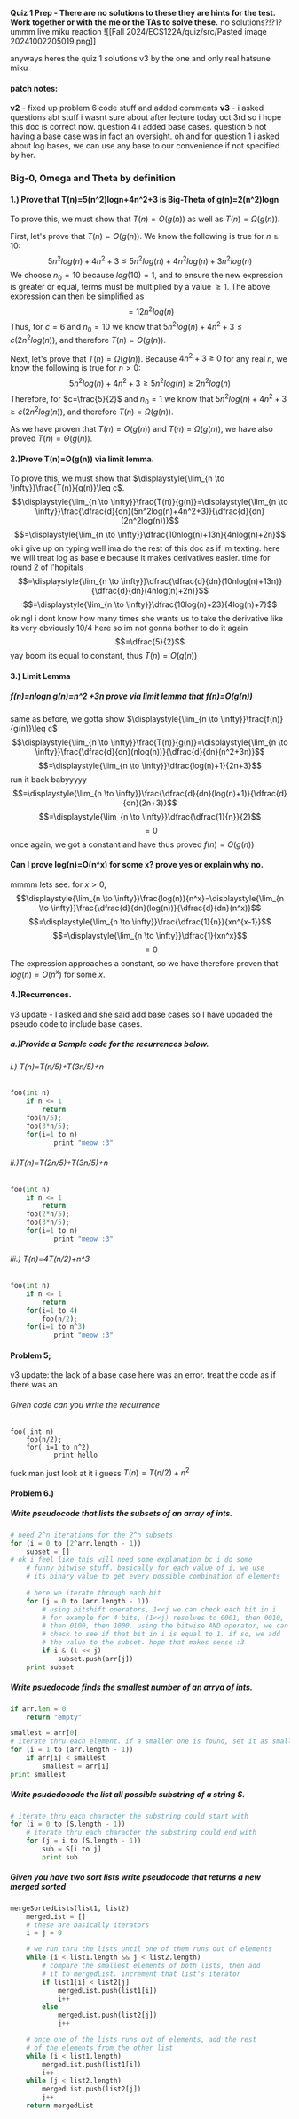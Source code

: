 **Quiz 1 Prep - There are no solutions to these they are hints for the test. Work together or with the me or the TAs to solve these.**
no solutions?!?1? ummm live miku reaction
![[Fall 2024/ECS122A/quiz/src/Pasted image 20241002205019.png]]

anyways heres the quiz 1 solutions v3 by the one and only real hatsune miku 
#### patch notes:
**v2** - fixed up problem 6 code stuff and added comments
**v3** - i asked questions abt stuff i wasnt sure about after lecture today oct 3rd so i hope this doc is correct now. question 4 i added base cases. question 5 not having a base case was in fact an oversight. oh and for question 1 i asked about log bases, we can use any base to our convenience if not specified by her.  

### Big-0, Omega and Theta by definition

#### 1.) Prove that T(n)=5(n^2)logn+4n^2+3 is Big-Theta of g(n)=2(n^2)logn
To prove this, we must show that $T(n)=O(g(n))$ as well as $T(n)=\Omega(g(n))$.

First, let's prove that $T(n)=O(g(n))$. We know the following is true for $n\geq10$:
$$5n^2log(n)+4n^2+3\leq5n^2log(n)+4n^2log(n)+3n^2log(n)$$
We choose $n_0=10$ because $log(10)=1$, and to ensure the new expression is greater or equal, terms must be multiplied by a value $\geq1$. The above expression can then be simplified as
$$=12n^2log(n)$$
Thus, for $c=6$ and $n_0=10$ we know that $5n^2log(n)+4n^2+3\leq c(2n^2log(n))$, and therefore $T(n)=O(g(n))$.

Next, let's prove that $T(n)=\Omega(g(n))$. Because $4n^2+3\geq0$ for any real $n$, we know the following is true for $n>0$:
$$5n^2log(n)+4n^2+3\geq5n^2log(n)\geq2n^2log(n)$$
Therefore, for $c=\frac{5}{2}$ and $n_0=1$ we know that $5n^2log(n)+4n^2+3\geq c(2n^2log(n))$, and therefore $T(n)=\Omega(g(n))$. 

As we have proven that $T(n)=O(g(n))$ and $T(n)=\Omega(g(n))$, we have also proved $T(n)=\Theta(g(n))$.

#### 2.)Prove T(n)=O(g(n)) via limit lemma.
To prove this, we must show that $\displaystyle{\lim_{n \to \infty}}\frac{T(n)}{g(n)}\leq c$. 
$$\displaystyle{\lim_{n \to \infty}}\frac{T(n)}{g(n)}=\displaystyle{\lim_{n \to \infty}}\frac{\dfrac{d}{dn}(5n^2log(n)+4n^2+3)}{\dfrac{d}{dn}(2n^2log(n))}$$
$$=\displaystyle{\lim_{n \to \infty}}\dfrac{10nlog(n)+13n}{4nlog(n)+2n}$$
ok i give up on typing well ima do the rest of this doc as if im texting. here we will treat log as base e because it makes derivatives easier. time for round 2 of l'hopitals
$$=\displaystyle{\lim_{n \to \infty}}\dfrac{\dfrac{d}{dn}(10nlog(n)+13n)}{\dfrac{d}{dn}(4nlog(n)+2n)}$$
$$=\displaystyle{\lim_{n \to \infty}}\dfrac{10log(n)+23}{4log(n)+7}$$
ok ngl i dont know how many times she wants us to take the derivative like its very obviously 10/4 here so im not gonna bother to do it again
$$=\dfrac{5}{2}$$
yay boom its equal to constant, thus $T(n)=O(g(n))$

#### 3.) Limit Lemma
##### f(n)=nlogn g(n)=n^2 +3n prove via limit lemma that f(n)=O(g(n))
same as before, we gotta show $\displaystyle{\lim_{n \to \infty}}\frac{f(n)}{g(n)}\leq c$
$$\displaystyle{\lim_{n \to \infty}}\frac{T(n)}{g(n)}=\displaystyle{\lim_{n \to \infty}}\frac{\dfrac{d}{dn}(nlog(n))}{\dfrac{d}{dn}(n^2+3n)}$$
$$=\displaystyle{\lim_{n \to \infty}}\dfrac{log(n)+1}{2n+3}$$
run it back babyyyyy
$$=\displaystyle{\lim_{n \to \infty}}\frac{\dfrac{d}{dn}(log(n)+1)}{\dfrac{d}{dn}(2n+3)}$$
$$=\displaystyle{\lim_{n \to \infty}}\dfrac{\dfrac{1}{n}}{2}$$
$$=0$$
once again, we got a constant and have thus proved $f(n)=O(g(n))$
#### Can I prove log(n)=O(n^x) for some x? prove yes or explain why no.
mmmm lets see. for $x>0$, 
$$\displaystyle{\lim_{n \to \infty}}\frac{log(n)}{n^x}=\displaystyle{\lim_{n \to \infty}}\frac{\dfrac{d}{dn}(log(n))}{\dfrac{d}{dn}(n^x)}$$
$$=\displaystyle{\lim_{n \to \infty}}\frac{\dfrac{1}{n}}{xn^{x-1}}$$
$$=\displaystyle{\lim_{n \to \infty}}\dfrac{1}{xn^x}$$
$$=0$$
The expression approaches a constant, so we have therefore proven that $log(n)=O(n^x)$ for some $x$.  
#### 4.)Recurrences.
v3 update - I asked and she said add base cases so I have updaded the pseudo code to include  base cases.
##### a.)Provide a Sample code for the recurrences below.
###### i.) T(n)=T(n/5)+T(3n/5)+n
```python
foo(int n)
    if n <= 1
        return
    foo(n/5);  
    foo(3*n/5);
    for(i=1 to n)
           print "meow :3" 
```
###### ii.)T(n)=T(2n/5)+T(3n/5)+n
```python
foo(int n)  
    if n <= 1
        return
    foo(2*n/5);  
    foo(3*n/5);
    for(i=1 to n)
           print "meow :3"
```

###### iii.) T(n)=4T(n/2)+n\^3
```python
foo(int n)  
    if n <= 1
        return
    for(i=1 to 4)
	    foo(n/2);  
    for(i=1 to n^3)
           print "meow :3"
```
#### Problem 5;
v3 update: the lack of a base case here was an error. treat the code as if there was an 
###### Given code can you write the recurrence
```
foo( int n)  
    foo(n/2);  
    for( i=1 to n^2)   
           print hello  
```
fuck man just look at it i guess
$T(n)=T(n/2)+n^2$
#### Problem 6.)  
##### Write  pseudocode that lists the subsets of an array of ints.  
```python
# need 2^n iterations for the 2^n subsets
for (i = 0 to (2^arr.length - 1))
    subset = []
# ok i feel like this will need some explanation bc i do some
    # funny bitwise stuff. basically for each value of i, we use 
    # its binary value to get every possible combination of elements
    
    # here we iterate through each bit 
    for (j = 0 to (arr.length - 1))
        # using bitshift operators, 1<<j we can check each bit in i
        # for example for 4 bits, (1<<j) resolves to 0001, then 0010,
        # then 0100, then 1000. using the bitwise AND operator, we can
        # check to see if that bit in i is equal to 1. if so, we add
        # the value to the subset. hope that makes sense :3 
        if i & (1 << j)
            subset.push(arr[j]) 
    print subset
```
##### Write  psuedocode finds the smallest number of an arrya of ints.  
```python 
if arr.len = 0
    return "empty" 

smallest = arr[0]
# iterate thru each element. if a smaller one is found, set it as smallest
for (i = 1 to (arr.length - 1))
    if arr[i] < smallest
        smallest = arr[i]
print smallest
```
##### Write  psudedocode the list all possible substring of a string S.  
``` python
# iterate thru each character the substring could start with
for (i = 0 to (S.length - 1))
    # iterate thru each character the substring could end with
    for (j = i to (S.length - 1))
        sub = S[i to j]
        print sub
```
##### Given you have two sort lists write pseudocode that returns a new merged sorted
```python
mergeSortedLists(list1, list2)
    mergedList = []
    # these are basically iterators
    i = j = 0

    # we run thru the lists until one of them runs out of elements
    while (i < list1.length && j < list2.length)
        # compare the smallest elements of both lists, then add 
        # it to mergedList. increment that list's iterator 
        if list1[i] < list2[j]
            mergedList.push(list1[i])
            i++
        else
            mergedList.push(list2[j])
            j++

    # once one of the lists runs out of elements, add the rest
    # of the elements from the other list
    while (i < list1.length)
        mergedList.push(list1[i])
        i++
    while (j < list2.length)
        mergedList.push(list2[j])
        j++
    return mergedList
```
